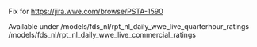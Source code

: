 Fix for https://jira.wwe.com/browse/PSTA-1590

Available under /models/fds_nl/rpt_nl_daily_wwe_live_quarterhour_ratings
				/models/fds_nl/rpt_nl_daily_wwe_live_commercial_ratings